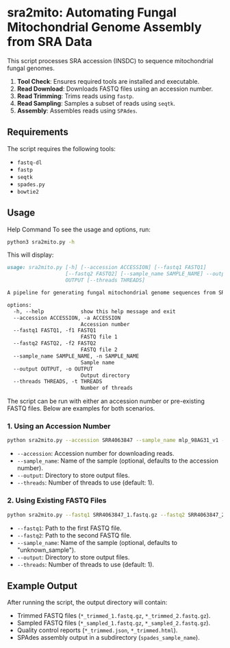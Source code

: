 # sra2mito: Automating Fungal Mitochondrial Genome Assembly from SRA Data

This script processes SRA accession (INSDC) to sequence mitochondrial fungal genomes.

1. **Tool Check**: Ensures required tools are installed and executable.
2. **Read Download**: Downloads FASTQ files using an accession number.
3. **Read Trimming**: Trims reads using `fastp`.
4. **Read Sampling**: Samples a subset of reads using `seqtk`.
5. **Assembly**: Assembles reads using `SPAdes`.

## Requirements

The script requires the following tools:

- `fastq-dl`
- `fastp`
- `seqtk`
- `spades.py`
- `bowtie2`


## Usage
Help Command
To see the usage and options, run:
```bash
python3 sra2mito.py -h
```
This will display:

```markdown 
usage: sra2mito.py [-h] [--accession ACCESSION] [--fastq1 FASTQ1]
                   [--fastq2 FASTQ2] [--sample_name SAMPLE_NAME] --output
                   OUTPUT [--threads THREADS]

A pipeline for generating fungal mitochondrial genome sequences from SRA data.

options:
  -h, --help            show this help message and exit
  --accession ACCESSION, -a ACCESSION
                        Accession number
  --fastq1 FASTQ1, -f1 FASTQ1
                        FASTQ file 1
  --fastq2 FASTQ2, -f2 FASTQ2
                        FASTQ file 2
  --sample_name SAMPLE_NAME, -n SAMPLE_NAME
                        Sample name
  --output OUTPUT, -o OUTPUT
                        Output directory
  --threads THREADS, -t THREADS
                        Number of threads
```

The script can be run with either an accession number or pre-existing FASTQ files. Below are examples for both scenarios.

### 1. Using an Accession Number


```bash
python sra2mito.py --accession SRR4063847 --sample_name mlp_98AG31_v1 --output /output_directory --threads 4
```


- `--accession`: Accession number for downloading reads.
- `--sample_name`: Name of the sample (optional, defaults to the accession number).
- `--output`: Directory to store output files.
- `--threads`: Number of threads to use (default: 1).

### 2. Using Existing FASTQ Files

```bash
python sra2mito.py --fastq1 SRR4063847_1.fastq.gz --fastq2 SRR4063847_2.fastq.gz --sample_name mlp_98AG31_v1 --output /output_directory --threads 4
```

- `--fastq1`: Path to the first FASTQ file.
- `--fastq2`: Path to the second FASTQ file.
- `--sample_name`: Name of the sample (optional, defaults to "unknown_sample").
- `--output`: Directory to store output files.
- `--threads`: Number of threads to use (default: 1).


## Example Output

After running the script, the output directory will contain:

- Trimmed FASTQ files (`*_trimmed_1.fastq.gz`, `*_trimmed_2.fastq.gz`).
- Sampled FASTQ files (`*_sampled_1.fastq.gz`, `*_sampled_2.fastq.gz`).
- Quality control reports (`*_trimmed.json`, `*_trimmed.html`).
- SPAdes assembly output in a subdirectory (`spades_sample_name`).



